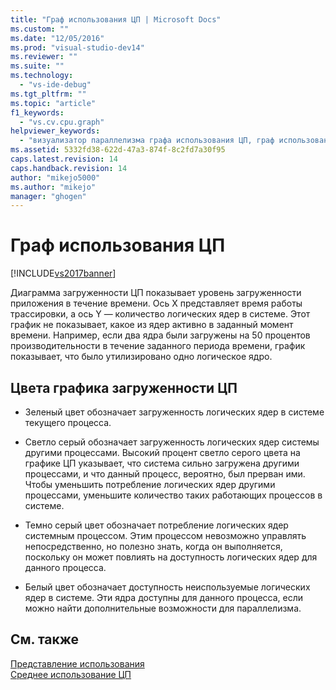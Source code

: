 ```yaml
---
title: "Граф использования ЦП | Microsoft Docs"
ms.custom: ""
ms.date: "12/05/2016"
ms.prod: "visual-studio-dev14"
ms.reviewer: ""
ms.suite: ""
ms.technology: 
  - "vs-ide-debug"
ms.tgt_pltfrm: ""
ms.topic: "article"
f1_keywords: 
  - "vs.cv.cpu.graph"
helpviewer_keywords: 
  - "визуализатор параллелизма графа использования ЦП, граф использования ЦП"
ms.assetid: 5332fd38-622d-47a3-874f-8c2fd7a30f95
caps.latest.revision: 14
caps.handback.revision: 14
author: "mikejo5000"
ms.author: "mikejo"
manager: "ghogen"
---
```

# Граф использования ЦП
[!INCLUDE[vs2017banner](../code-quality/includes/vs2017banner.md)]

Диаграмма загруженности ЦП показывает уровень загруженности приложения в течение времени.  Ось Х представляет время работы трассировки, а ось Y — количество логических ядер в системе.  Этот график не показывает, какое из ядер активно в заданный момент времени.  Например, если два ядра были загружены на 50 процентов производительности в течение заданного периода времени, график показывает, что было утилизировано одно логическое ядро.  
  
## Цвета графика загруженности ЦП  
  
-   Зеленый цвет обозначает загруженность логических ядер в системе текущего процесса.  
  
-   Светло серый обозначает загруженность логических ядер системы другими процессами.  Высокий процент светло серого цвета на графике ЦП указывает, что система сильно загружена другими процессами, и что данный процесс, вероятно, был прерван ими.  Чтобы уменьшить потребление логических ядер другими процессами, уменьшите количество таких работающих процессов в системе.  
  
-   Темно серый цвет обозначает потребление логических ядер системным процессом.  Этим процессом невозможно управлять непосредственно, но полезно знать, когда он выполняется, поскольку он может повлиять на доступность логических ядер для данного процесса.  
  
-   Белый цвет обозначает доступность неиспользуемые логических ядер в системе.  Эти ядра доступны для данного процесса, если можно найти дополнительные возможности для параллелизма.  
  
## См. также  
 [Представление использования](../profiling/utilization-view.md)   
 [Среднее использование ЦП](../profiling/average-cpu-utilization.md)